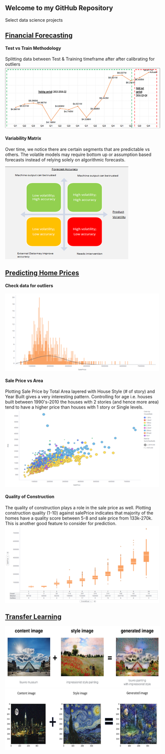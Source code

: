 ## Welcome to my GitHub Repository

Select data science projects

## [Financial Forecasting](https://github.com/tushark26/DS_Portfolio/tree/main/FinancialForecast) 
#### Test vs Train Methodology
Splitting data between Test & Training timeframe after after calibrating for outliers 
<img src="FinancialForecast/images/Train vs Test.png" style="width:750px;height:200px;">

#### Variability Matrix 
Over time, we notice there are certain segments that are predictable vs others. The volatile models may require bottom up or assumption based forecasts instead of relying solely on algorithmic forecasts. 

<img src="FinancialForecast/images/Variability Matrix.png" style="width:400px;height:300px;">


## [Predicting Home Prices](https://github.com/tushark26/DS_Portfolio/tree/main/Linear%20Regression) 
#### Check data for outliers 
<img src="Linear Regression/images/Price Distb Outliers.png" style="width:500px;height:250px;">

#### Sale Price vs Area
Plotting Sale Price by Total Area layered with House Style (# of story) and Year Built gives a very interesting pattern. Controlling for age i.e. houses built between 1990's-2010 the houses with 2 stories (and hence more area) tend to have a higher price than houses with 1 story or Single levels.
<img src="Linear Regression/images/Price vs Area Distb.png" style="width:500px;height:250px;">

#### Quality of Construction
The quality of construction plays a role in the sale price as well. Plotting construction quality (1-10) against salePrice indicates that majority of the homes have a quality score between 5-8 and sale price from 133k-270k. This is another good feature to consider for prediction.
<img src="Linear Regression/images/Box Plots.png" style="width:500px;height:250px;">


## [Transfer Learning](https://github.com/tushark26/DS_Portfolio/tree/main/CV) 

<img src="CV/Art_Generation_with_Neural_Style_Transfer/images/louvre_generated.png" style="width:750px;height:200px;">

<img src="CV/Art_Generation_with_Neural_Style_Transfer/images/NY Van Gogh.png" style="width:750px;height:200px;">
